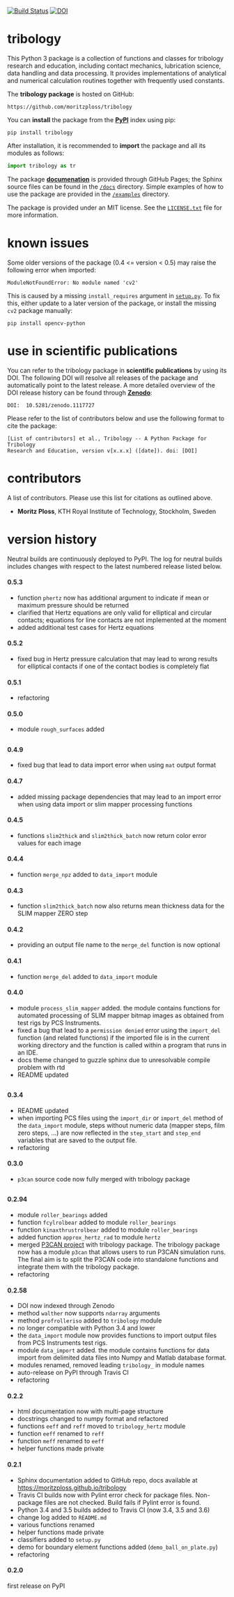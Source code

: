 [![Build Status](https://travis-ci.org/moritzploss/tribology.png)](https://travis-ci.org/moritzploss/tribology)
[![DOI](https://zenodo.org/badge/110825481.svg)](https://zenodo.org/badge/latestdoi/110825481)


# tribology
This Python 3 package is a collection of functions and classes for
tribology research and education, including contact mechanics,
lubrication science, data handling and data processing. It provides 
implementations of analytical and numerical calculation routines together with 
frequently used constants.

The **tribology package** is hosted on GitHub:

    https://github.com/moritzploss/tribology

You can **install** the package from the
**<a href="https://pypi.python.org/pypi/tribology" target="_blank">PyPI</a>**
index using pip:

    pip install tribology

After installation, it is recommended to **import** the package and all
its modules as follows:

```python
import tribology as tr
```

The package
**<a href="https://moritzploss.github.io/tribology" target="_blank">
documenation</a>** is provided through GitHub Pages; the Sphinx source files
can be found in the [`/docs`](./docs) directory. Simple examples of how to use 
the package are provided in the [`/examples`](./examples) directory.

The package is provided under an MIT license. See the 
[`LICENSE.txt`](LICENSE.txt) file for more information.


# known issues
Some older versions of the package (0.4 <= version < 0.5) may raise the 
following error when imported:

    ModuleNotFoundError: No module named 'cv2'

This is caused by a missing `install_requires` argument in
[`setup.py`](./setup.py). To fix this, either update to a later version of the
package, or install the missing `cv2` package manually:

    pip install opencv-python


# use in scientific publications

You can refer to the tribology package in **scientific publications** by
using its DOI. The following DOI will resolve all releases of the
package and automatically point to the latest release. A more detailed
overview of the DOI release history can be found through
**<a href="https://doi.org/10.5281/zenodo.1117727" target="_blank">Zenodo</a>**:

    DOI:  10.5281/zenodo.1117727

Please refer to the list of contributors below and use the following format to 
cite the package:

    [List of contributors] et al., Tribology -- A Python Package for Tribology 
    Research and Education, version v[x.x.x] ([date]). doi: [DOI] 


# contributors
A list of contributors. Please use this list for citations as outlined above.

- **Moritz Ploss**, KTH Royal Institute of Technology, Stockholm, Sweden


# version history

Neutral builds are continuously deployed to PyPI. The log for
neutral builds includes changes with respect to the latest numbered
release listed below.


#### 0.5.3
- function `phertz` now has additional argument to indicate if mean or maximum
  pressure should be returned
- clarified that Hertz equations are only valid for elliptical and circular
  contacts; equations for line contacts are not implemented at the moment
- added additional test cases for Hertz equations

#### 0.5.2
- fixed bug in Hertz pressure calculation that may lead to wrong results for
  elliptical contacts if one of the contact bodies is completely flat

#### 0.5.1
- refactoring

#### 0.5.0
- module `rough_surfaces` added

##

#### 0.4.9
- fixed bug that lead to data import error when using `mat` output format


#### 0.4.7
- added missing package dependencies that may lead to an import error when using
  data import or slim mapper processing functions


#### 0.4.5
- functions `slim2thick` and `slim2thick_batch` now return color error values
  for each image 

#### 0.4.4
- function `merge_npz` added to `data_import` module

#### 0.4.3
- function `slim2thick_batch` now also returns mean thickness data for the SLIM
  mapper ZERO step

#### 0.4.2
- providing an output file name to the `merge_del` function is now optional 

#### 0.4.1
- function `merge_del` added to `data_import` module

#### 0.4.0
- module `process_slim_mapper` added. the module contains functions for 
  automated processing of SLIM mapper bitmap images as obtained from test rigs 
  by PCS Instruments.
- fixed a bug that lead to a `permission denied` error using the `import_del`
  function (and related functions) if the imported file is in the current working
  directory and the function is called within a program that runs in an IDE.
- docs theme changed to guzzle sphinx due to unresolvable compile problem with 
  rtd
- README updated

##

#### 0.3.4
- README updated
- when importing PCS files using the `import_dir` or `import_del` method of the
  `data_import` module, steps without numeric data (mapper steps, film zero 
  steps, ...) are now reflected in the `step_start` and `step_end` variables
  that are saved to the output file. 
- refactoring


#### 0.3.0
- `p3can` source code now fully merged with tribology package

##

#### 0.2.94

- module `roller_bearings` added
- function `fcylrolbear` added to module `roller_bearings`
- function `kinaxthrustrolbear` added to module `roller_bearings`
- added function `approx_hertz_rad` to module `hertz`
- merged <a href="https://github.com/moritzploss/p3can" target="_blank">
P3CAN project</a> with tribology package. The tribology package now has
a module `p3can` that allows users to run P3CAN simulation runs. The
final aim is to split the P3CAN code into standalone functions and
integrate them with the tribology package.
- refactoring


#### 0.2.58

- DOI now indexed through Zenodo
- method `walther` now supports `ndarray` arguments
- method `profrolleriso` added to `tribology` module
- no longer compatible with Python 3.4 and lower
- the `data_import` module now provides functions to import output files
from PCS Instruments test rigs.
- module `data_import` added. the module contains functions for data
import from delimited data files into Numpy and Matlab database format.
- modules renamed, removed leading `tribology_` in module names
- auto-release on PyPI through Travis CI
- refactoring


#### 0.2.2

- html documentation now with multi-page structure
- docstrings changed to numpy format and refactored
- functions `eeff` and `reff` moved to `tribology_hertz` module
- function `eeff` renamed to `reff`
- function `meff` renamed to `eeff`
- helper functions made private


#### 0.2.1
- Sphinx documentation added to GitHub repo, docs available at
https://moritzploss.github.io/tribology
-  Travis CI builds now with Pylint error check for package files.
Non-package files are not checked. Build fails if Pylint error is found.
- Python 3.4 and 3.5 builds added to Travis CI (now 3.4, 3.5 and 3.6)
- change log added to `README.md`
- various functions renamed
- helper functions made private
- classifiers added to `setup.py`
- demo for boundary element functions added (`demo_ball_on_plate.py`)
- refactoring

#### 0.2.0
first release on PyPI

